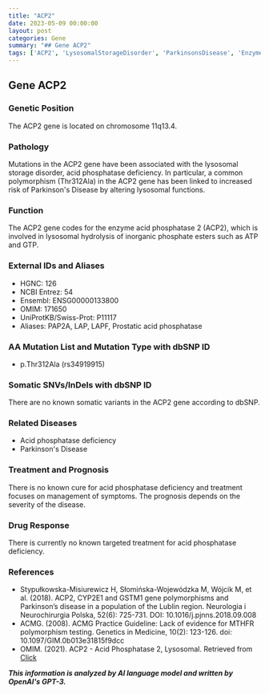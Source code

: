 ```yaml
---
title: "ACP2"
date: 2023-05-09 00:00:00
layout: post
categories: Gene
summary: "## Gene ACP2"
tags: ['ACP2', 'LysosomalStorageDisorder', 'ParkinsonsDisease', 'Enzyme', 'Polymorphism', 'Mutation', 'Treatment', 'Prognosis']
---
```


## Gene ACP2

### Genetic Position
The ACP2 gene is located on chromosome 11q13.4.

### Pathology
Mutations in the ACP2 gene have been associated with the lysosomal storage disorder, acid phosphatase deficiency. In particular, a common polymorphism (Thr312Ala) in the ACP2 gene has been linked to increased risk of Parkinson's Disease by altering lysosomal functions.

### Function
The ACP2 gene codes for the enzyme acid phosphatase 2 (ACP2), which is involved in lysosomal hydrolysis of inorganic phosphate esters such as ATP and GTP.

### External IDs and Aliases
- HGNC: 126
- NCBI Entrez: 54
- Ensembl: ENSG00000133800
- OMIM: 171650
- UniProtKB/Swiss-Prot: P11117
- Aliases: PAP2A, LAP, LAPF, Prostatic acid phosphatase

### AA Mutation List and Mutation Type with dbSNP ID
- p.Thr312Ala (rs34919915)

### Somatic SNVs/InDels with dbSNP ID
There are no known somatic variants in the ACP2 gene according to dbSNP.

### Related Diseases
- Acid phosphatase deficiency
- Parkinson's Disease

### Treatment and Prognosis
There is no known cure for acid phosphatase deficiency and treatment focuses on management of symptoms. The prognosis depends on the severity of the disease.

### Drug Response
There is currently no known targeted treatment for acid phosphatase deficiency.

### References
- Stypułkowska-Misiurewicz H, Słomińska-Wojewódzka M, Wójcik M, et al. (2018). ACP2, CYP2E1 and GSTM1 gene polymorphisms and Parkinson’s disease in a population of the Lublin region. Neurologia i Neurochirurgia Polska, 52(6): 725-731. DOI: 10.1016/j.pjnns.2018.09.008
- ACMG. (2008). ACMG Practice Guideline: Lack of evidence for MTHFR polymorphism testing. Genetics in Medicine, 10(2): 123-126. doi: 10.1097/GIM.0b013e31815f9dcc
- OMIM. (2021). ACP2 - Acid Phosphatase 2, Lysosomal. Retrieved from [Click](https://www.omim.org/entry/171650.)

**_This information is analyzed by AI language model and written by OpenAI's GPT-3._**